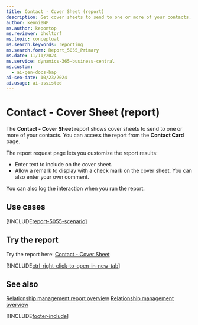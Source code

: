 ```yaml
---
title: Contact - Cover Sheet (report)
description: Get cover sheets to send to one or more of your contacts. 
author: kennieNP
ms.author: kepontop
ms.reviewer: bholtorf
ms.topic: conceptual
ms.search.keywords: reporting
ms.search.form: Report_5055_Primary
ms.date: 11/11/2024
ms.service: dynamics-365-business-central
ms.custom:
  - ai-gen-docs-bap
ai-seo-date: 10/23/2024
ai.usage: ai-assisted
---
```


# Contact - Cover Sheet (report)

The **Contact - Cover Sheet** report shows cover sheets to send to one or more of your contacts. You can access the report from the **Contact Card** page.

The report request page lets you customize the report results:

- Enter text to include on the cover sheet.
- Allow a remark to display with a check mark on the cover sheet. You can also enter your own comment.

You can also log the interaction when you run the report.

## Use cases

[!INCLUDE[report-5055-scenario](../includes/report-5055-scenario-include.md)]

<!-- 

Prompt

Below is a report in an ERP system. Provide 3-4 use cases for different personas working with project management or finance for projects.

Format like this:    
  
As a <persona>, use the report to    
* use case 1  
* use case 2    

Do not capitalize the persona names. 

Do not start lines with "Use the data to"

## Report name
Contact - Cover Sheet

## Report description

### What the report does

### Use cases

Please include your data sources and URLs

-->

## Try the report

Try the report here: [Contact - Cover Sheet](https://businesscentral.dynamics.com?report=5055)

[!INCLUDE[ctrl-right-click-to-open-in-new-tab](../includes/ctrl-right-click-to-open-in-new-tab.md)]

## See also

[Relationship management report overview](../marketing-reports.md)
[Relationship management overview](../marketing-relationship-management.md)

[!INCLUDE[footer-include](../includes/footer-banner.md)]